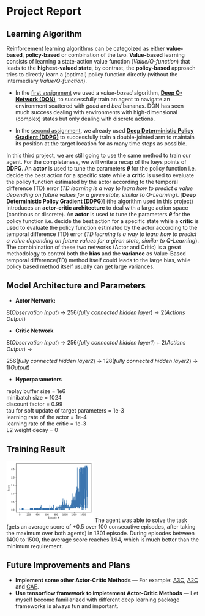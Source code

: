 # Project Report

## Learning Algorithm
Reinforcement learning algorithms can be categoized as either **value-based**, **policy-based** or combination of the two. **Value-based** learning consists of learning a state-action value function (*Value/Q-function*) that leads to the **highest-valued state**, by contrast, the **policy-based** approach tries to directly learn a (optimal) policy function directly (without the intermediary *Value/Q-function*).

- In the [first assignment](https://github.com/ZenithSun/Banana_Navigation/blob/master/Report.md) we used a *value-based* algorithm, [**Deep Q-Network (DQN)**](https://deepmind.com/research/dqn/), to successfully train an agent to navigate an environment scattered with *good* and *bad* bananas. DQN has seen much success dealing with environments with high-dimensional (complex) states but only dealing with discrete actions. 

- In the [second assignment](https://github.com/ZenithSun/Continuous_Control/blob/master/Report.md), we already used [**Deep Deterministic Policy Gradient (DDPG)**](https://arxiv.org/pdf/1509.02971.pdf) to successfully train a double-jointed arm to maintain its position at the target location for as many time steps as possible.

In this third project, we are still going to use the same method to train our agent. For the completeness, we will write a recap of the keys points of **DDPG**. An **actor** is used to tune the parameters 𝜽 for the policy function i.e. decide the best action for a specific state while a **critic** is used to evaluate the policy function estimated by the actor according to the temporal difference (TD) error (*TD learning is a way to learn how to predict a value depending on future values for a given state, similar to Q-Learning*). 
[**Deep Deterministic Policy Gradient (DDPG)**] (the algorithm used in this project) introduces an **actor-critic architecture** to deal with a large action space (continous or discrete). An **actor** is used to tune the parameters 𝜽 for the policy function i.e. decide the best action for a specific state while a **critic** is used to evaluate the policy function estimated by the actor according to the temporal difference (TD) error (*TD learning is a way to learn how to predict a value depending on future values for a given state, similar to Q-Learning*). The combinination of these two networks (Actor and Critic) is a great methodology to control both the **bias** and the **variance** as Value-Based temporal difference(TD) method itself could leads to the large bias, while policy based method itself usually can get large variances.

## Model Architecture and Parameters
- **Actor Network:** 

8(*Observation Input*) -> 256(*fully connected hidden layer*) -> 2(*Actions Output*)

- **Critic Network**

8(*Observation Input*) -> 256(*fully connected hidden layer1*) + 2(*Actions Output*) ->

256(*fully connected hidden layer2*) -> 128(*fully connected hidden layer2*) -> 1(*Output*)

- **Hyperparameters**

replay buffer size = 1e6 <br />
minibatch size = 1024 <br />
discount factor = 0.99 <br />
tau for soft update of target parameters = 1e-3 <br />
learning rate of the actor = 1e-4 <br />
learning rate of the critic = 1e-3 <br />
L2 weight decay = 0 <br />

## Training Result
<img src="assets/Training_Result.png" width="45%" align="top-left" alt="" title="Optimal Action Value Function" />
The agent was able to solve the task (gets an average score of +0.5 over 100 consecutive episodes, after taking the maximum over both agents) in 1301 episode. During episodes between 1400 to 1500, the average score reaches 1.94, which is much better than the minimum requirement.

## Future Improvements and Plans
- **Implement some other Actor-Critic Methods** &mdash; For example: [A3C](https://arxiv.org/pdf/1602.01783.pdf), [A2C](https://github.com/openai/baselines/tree/master/baselines/a2c) and [GAE](https://arxiv.org/pdf/1506.02438.pdf). 
- **Use tensorflow framework to impletement Actor-Critic Methods** &mdash; Let myself become familiarized with different deep learning package frameworks is always fun and important.
